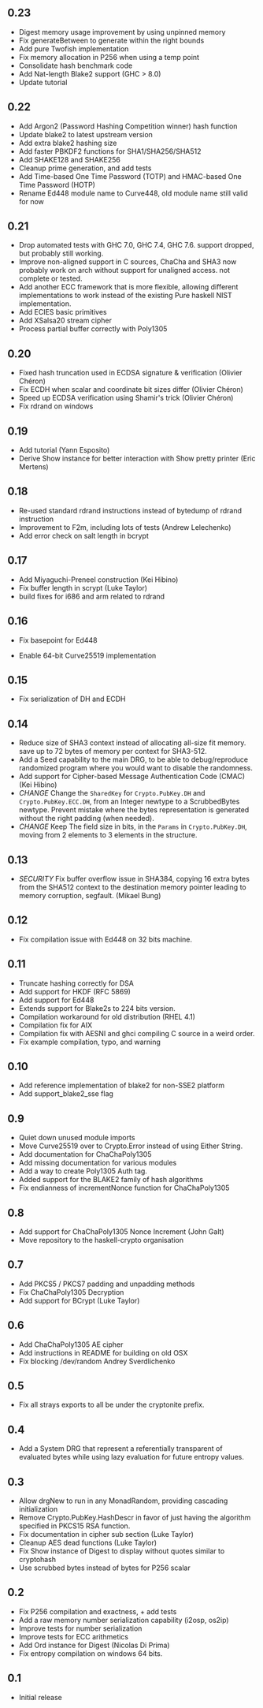 ## 0.23

* Digest memory usage improvement by using unpinned memory
* Fix generateBetween to generate within the right bounds
* Add pure Twofish implementation
* Fix memory allocation in P256 when using a temp point
* Consolidate hash benchmark code
* Add Nat-length Blake2 support (GHC > 8.0)
* Update tutorial

## 0.22

* Add Argon2 (Password Hashing Competition winner) hash function
* Update blake2 to latest upstream version
* Add extra blake2 hashing size
* Add faster PBKDF2 functions for SHA1/SHA256/SHA512
* Add SHAKE128 and SHAKE256
* Cleanup prime generation, and add tests
* Add Time-based One Time Password (TOTP) and HMAC-based One Time Password (HOTP)
* Rename Ed448 module name to Curve448, old module name still valid for now

## 0.21

* Drop automated tests with GHC 7.0, GHC 7.4, GHC 7.6. support dropped, but probably still working.
* Improve non-aligned support in C sources, ChaCha and SHA3 now probably work on arch without support for unaligned access. not complete or tested.
* Add another ECC framework that is more flexible, allowing different implementations to work instead of
  the existing Pure haskell NIST implementation.
* Add ECIES basic primitives
* Add XSalsa20 stream cipher
* Process partial buffer correctly with Poly1305

## 0.20

* Fixed hash truncation used in ECDSA signature & verification (Olivier Chéron)
* Fix ECDH when scalar and coordinate bit sizes differ (Olivier Chéron)
* Speed up ECDSA verification using Shamir's trick (Olivier Chéron)
* Fix rdrand on windows

## 0.19

* Add tutorial (Yann Esposito)
* Derive Show instance for better interaction with Show pretty printer (Eric Mertens)

## 0.18

* Re-used standard rdrand instructions instead of bytedump of rdrand instruction
* Improvement to F2m, including lots of tests (Andrew Lelechenko)
* Add error check on salt length in bcrypt

## 0.17

* Add Miyaguchi-Preneel construction (Kei Hibino)
* Fix buffer length in scrypt (Luke Taylor)
* build fixes for i686 and arm related to rdrand

## 0.16

* Fix basepoint for Ed448

* Enable 64-bit Curve25519 implementation

## 0.15

* Fix serialization of DH and ECDH

## 0.14

* Reduce size of SHA3 context instead of allocating all-size fit memory. save
  up to 72 bytes of memory per context for SHA3-512.
* Add a Seed capability to the main DRG, to be able to debug/reproduce randomized program
  where you would want to disable the randomness.
* Add support for Cipher-based Message Authentication Code (CMAC) (Kei Hibino)
* *CHANGE* Change the `SharedKey` for `Crypto.PubKey.DH` and `Crypto.PubKey.ECC.DH`,
  from an Integer newtype to a ScrubbedBytes newtype. Prevent mistake where the
  bytes representation is generated without the right padding (when needed).
* *CHANGE* Keep The field size in bits, in the `Params` in `Crypto.PubKey.DH`,
  moving from 2 elements to 3 elements in the structure.

## 0.13

* *SECURITY* Fix buffer overflow issue in SHA384, copying 16 extra bytes from
  the SHA512 context to the destination memory pointer leading to memory
  corruption, segfault. (Mikael Bung)

## 0.12

* Fix compilation issue with Ed448 on 32 bits machine.

## 0.11

* Truncate hashing correctly for DSA
* Add support for HKDF (RFC 5869)
* Add support for Ed448
* Extends support for Blake2s to 224 bits version.
* Compilation workaround for old distribution (RHEL 4.1)
* Compilation fix for AIX
* Compilation fix with AESNI and ghci compiling C source in a weird order.
* Fix example compilation, typo, and warning

## 0.10

* Add reference implementation of blake2 for non-SSE2 platform
* Add support\_blake2\_sse flag

## 0.9

* Quiet down unused module imports
* Move Curve25519 over to Crypto.Error instead of using Either String.
* Add documentation for ChaChaPoly1305
* Add missing documentation for various modules
* Add a way to create Poly1305 Auth tag.
* Added support for the BLAKE2 family of hash algorithms
* Fix endianness of incrementNonce function for ChaChaPoly1305

## 0.8

* Add support for ChaChaPoly1305 Nonce Increment (John Galt)
* Move repository to the haskell-crypto organisation

## 0.7

* Add PKCS5 / PKCS7 padding and unpadding methods
* Fix ChaChaPoly1305 Decryption
* Add support for BCrypt (Luke Taylor)

## 0.6

* Add ChaChaPoly1305 AE cipher
* Add instructions in README for building on old OSX
* Fix blocking /dev/random Andrey Sverdlichenko

## 0.5

* Fix all strays exports to all be under the cryptonite prefix.

## 0.4

* Add a System DRG that represent a referentially transparent of evaluated bytes
  while using lazy evaluation for future entropy values.

## 0.3

* Allow drgNew to run in any MonadRandom, providing cascading initialization
* Remove Crypto.PubKey.HashDescr in favor of just having the algorithm
  specified in PKCS15 RSA function.
* Fix documentation in cipher sub section (Luke Taylor)
* Cleanup AES dead functions (Luke Taylor)
* Fix Show instance of Digest to display without quotes similar to cryptohash
* Use scrubbed bytes instead of bytes for P256 scalar

## 0.2

* Fix P256 compilation and exactness, + add tests
* Add a raw memory number serialization capability (i2osp, os2ip)
* Improve tests for number serialization
* Improve tests for ECC arithmetics
* Add Ord instance for Digest (Nicolas Di Prima)
* Fix entropy compilation on windows 64 bits.

## 0.1

* Initial release
